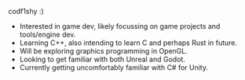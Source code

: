 codf1shy :)
- Interested in game dev, likely focussing on game projects and tools/engine dev.
- Learning C++, also intending to learn C and perhaps Rust in future.
- Will be exploring graphics programming in OpenGL.
- Looking to get familiar with both Unreal and Godot.
- Currently getting uncomfortably familiar with C# for Unity.
